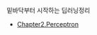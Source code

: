 밑바닥부터 시작하는 딥러닝정리
- [Chapter2.Perceptron](https://www.notion.so/Chapter2-Perceptron-47e2bde2a18245778cbcd0f1fa44037c)
